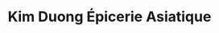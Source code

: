 ---
title: "Kim Duong Épicerie Asiatique"
url: /ambilly/kim-duong-epicerie-asiatique/
shop: commodité
---